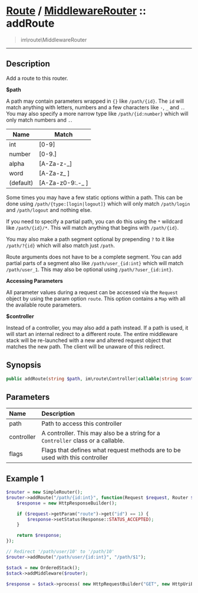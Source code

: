 # [Route](route.md) / [MiddlewareRouter](route-MiddlewareRouter.md) :: addRoute
 > im\route\MiddlewareRouter
____

## Description
Add a route to this router.

__$path__

A path may contain parameters wrapped in `{}` like `/path/{id}`.
The `id` will match anything with letters, numbers and a few characters like `-`, `_` and `.`.
You may also specify a more narrow type like `/path/{id:number}` which will only match numbers and `.`.

|  Name     |  Match              |
| --------- | -----------------   |
| int       | [0-9]               |
| number    | [0-9\.]             |
| alpha     | [A-Za-z\-_]         |
| word      | [A-Za-z_ ]          |
| (default) | [A-Za-z0-9\:\.\-_ ] |

Some times you may have a few static options within a path. This can be done using `/path/{type:[login|logout]}`
which will only match `/path/login` and `/path/logout` and nothing else.

If you need to specify a partial path, you can do this using the `*` wildcard like `/path/{id}/*`.
This will match anything that begins with `/path/{id}`.

You may also make a path segment optional by prepending `?` to it like `/path/?{id}`
which will also match just `/path`.

Route arguments does not have to be a complete segment. You can add partial parts of a segment also
like `/path/user_{id:int}` which will match `/path/user_1`. This may also be optional using `/path/?user_{id:int}`.

__Accessing Parameters__

All parameter values during a request can be accessed via the `Request` object by using the param option `route`.
This option contains a `Map` with all the available route parameters.

__$controller__

Instead of a controller, you may also add a path instead. If a path is used, it will start an internal
redirect to a different route. The entire middleware stack will be re-launched with a new and altered
request object that matches the new path. The client will be unaware of this redirect.

## Synopsis
```php
public addRoute(string $path, im\route\Controller|callable|string $controller, int $flags = im\http\Verbs::ANY): void
```

## Parameters
| Name | Description |
| :--- | :---------- |
| path | Path to access this controller |
| controller | A controller. This may also be a string for a `Controller` class or a callable. |
| flags | Flags that defines what request methods are to be used with this controller |

## Example 1
```php
$router = new SimpleRouter();
$router->addRoute("/path/{id:int}", function(Request $request, Router $router): Response {
    $response = new HttpResponseBuilder();

    if ($request->getParam("route")->get("id") == 1) {
        $response->setStatus(Response::STATUS_ACCEPTED);
    }

    return $response;
});

// Redirect '/path/user/10' to '/path/10'
$router->addRoute("/path/user/{id:int}", "/path/$1");

$stack = new OrderedStack();
$stack->addMiddleware($router);

$response = $stack->process( new HttpRequestBuilder("GET", new HttpUriBuilder("http://domain.com/path/1")) );
```
